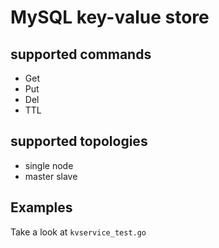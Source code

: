 # MySQL key-value store

## supported commands
* Get
* Put
* Del
* TTL

## supported topologies
* single node
* master slave

## Examples
Take a look at `kvservice_test.go`